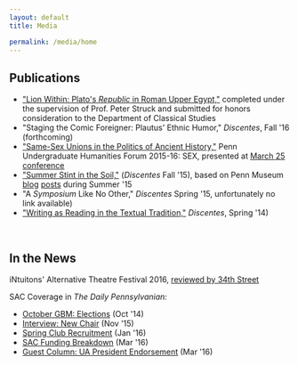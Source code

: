 ```yaml
---
layout: default
title: Media

permalink: /media/home
---
```


## Publications

* ["Lion Within: Plato's *Republic* in Roman Upper Egypt,"](/media/clst_honors.pdf) completed under the supervision of Prof. Peter Struck and submitted for honors consideration to the Department of Classical Studies
* "Staging the Comic Foreigner: Plautus' Ethnic Humor," *Discentes*, Fall '16 (forthcoming)
* ["Same-Sex Unions in the Politics of Ancient History,"](http://repository.upenn.edu/uhf_2016/10/) Penn Undergraduate Humanities Forum 2015-16: SEX, presented at [March 25 conference](https://www.phf.upenn.edu/events/points-contact)
* ["Summer Stint in the Soil,"](http://repository.upenn.edu/discentesjournal/vol4/iss1/6/) (*Discentes* Fall '15), based on Penn Museum  [blog](https://www.penn.museum/blog/museum/travel-days-no-sleep-till-ben-gurion-jeremy-cohen/) [posts](https://www.penn.museum/blog/museum/the-work-goes-sub-awning-yawning-on-jeremy-cohen/) during Summer '15
* "A *Symposium* Like No Other," *Discentes* Spring '15, unfortunately no link available)
* ["Writing as Reading in the Textual Tradition,"](http://repository.upenn.edu/discentesjournal/vol2/iss2/4/) *Discentes*, Spring '14)
<div>&nbsp;</div>

## In the News

iNtuitons' Alternative Theatre Festival 2016, [reviewed by 34th Street](http://www.34st.com/article/2016/09/the-alternative-theatre-festival-skydiving-and-fallopian-tubes)

SAC Coverage in *The Daily Pennsylvanian:*  
* [October GBM: Elections](http://www.thedp.com/article/2014/10/sac-gbm-october) (Oct '14)
* [Interview: New Chair](http://www.thedp.com/article/2015/11/student-activities-council-announces-new-chair) (Nov '15)
* [Spring Club Recruitment](http://www.thedp.com/article/2016/01/spring-club-recruitment) (Jan '16)
* [SAC Funding Breakdown](http://www.thedp.com/article/2016/03/sac-funding-breakdown) (Mar '16)
* [Guest Column: UA President Endorsement](http://www.thedp.com/article/2016/03/guest-column-jesus-perez-billy-clarke-jeremy-cohen) (Mar '16)
